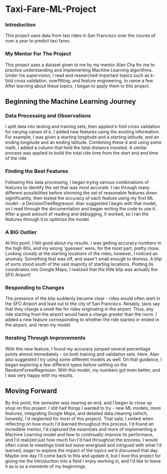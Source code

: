 # Taxi-Fare-ML-Project
### Introduction ###
This project uses data from taxi rides in San Francisco over the course of over a year to predict taxi fares.
### My Mentor For The Project ###
This project uses a dataset given to me by my mentor Alan Cha for me to practice understanding and implementing Machine Learning algorithms. Under his supervision, I read and researched important topics such as k-fold cross validation, overfitting, and feature engineering, to name a few. After learning about these topics, I began to apply them to this project. 
## Beginning the Machine Learning Journey ##
### Data Processing and Observations ###
I split data into testing and training sets, then applied k-fold cross validation for varying values of k. I added new features using the existing information. For example, I was given a starting longitude and a starting latitude, and an ending longitude and an ending latitude. Combining these 4 and using some math, I added a column that held the total distance traveled. A similar process was applied to build the total ride time from the start and end time of the ride. 
### Finding the Best Features ###
Following this data processing, I began trying various combinations of features to identify the set that was most accurate. I ran through many different possibilities before slimming the set of reasonable features down siginificantly, then tested the accuracy of each feature using my first ML model - a DecisionTreeRegressor. Alan suggested I begin with that model, so I read through the documentation and began writing the code to use it. After a good amount of reading and debugging, it worked, so I ran the features through it to optimize the model.
### A BIG Outlier ###
At this point, I felt good about my results. I was getting accuracy numbers in the high 80s, and my wrong 'guesses' were, for the most part, pretty close. Looking closely at the starting locations of the rides, however, I noticed an anomaly. Something that was off, and wasn't small enough to dismiss. A blip of sorts stood south of the vast majority of starting locations. Plotting its coordinates into Google Maps, I realized that the little blip was actually the SFO Airport!
### Responding to Changes ###
The presence of the blip suddenly became clear - rides would often start in the SFO Airport and lead out to the city of San Francisco. Notably, taxis say that they charge a small fee for rides originating in the airport. Thus, any ride starting from the airport would have a charge greater than the norm. I added a new feature corresponding to whether the ride started or ended in the airport, and reran my model.
### Iterating Through Improvements ###
With this new feature, I found my accuracy jumped several percentage points almost immediately - on both training and validation sets. Here, Alan also suggested I try using some different models as well. On that guidance, I began exploring a few different types before settling on the RandomForestRegressor. With this model, my numbers got even better, and I was very happy with my results.
## Moving Forward ##
By this point, the semester was nearing an end, and I began to close up shop on this project. I still had things I wanted to try - new ML models, more features, integrating Google Maps, and detailed data cleaning (which, honestly, I'd neglected for most of this project). That said, I smiled when reflecting on how much I'd learned throughout this process. I'd found an incredible mentor, I'd captured the essentials and more of implementing a Machine Learning model and how to continually improve its performace, and I'd realized just how much fun I'd had throughout the process. I would often come to meetings tired but leave energized and intrigued with what I'd learned, eager to explore the impact of the topics we'd discussed that day. Maybe one day I'll come back to this and update it, but I love this project for giving me the introduction into a field I enjoy working in, and I'd like to leave it as is as a memento of my beginnings.
